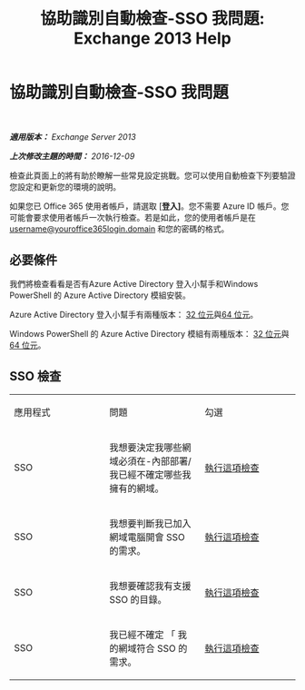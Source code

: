 ﻿---
title: '協助識別自動檢查-SSO 我問題: Exchange 2013 Help'
TOCTitle: 協助識別自動檢查-SSO 我問題
ms:assetid: b7d8418d-f6a9-4bed-af84-0b2ad0554aa9
ms:mtpsurl: https://technet.microsoft.com/zh-tw/library/Dn793975(v=EXCHG.150)
ms:contentKeyID: 62633020
ms.date: 05/21/2018
mtps_version: v=EXCHG.150
ms.translationtype: MT
---

# 協助識別自動檢查-SSO 我問題

 

_**適用版本：** Exchange Server 2013_

_**上次修改主題的時間：** 2016-12-09_

檢查此頁面上的將有助於瞭解一些常見設定挑戰。您可以使用自動檢查下列要驗證您設定和更新您的環境的說明。

如果您已 Office 365 使用者帳戶，請選取 \[**登入\]**。您不需要 Azure ID 帳戶。您可能會要求使用者帳戶一次執行檢查。若是如此，您的使用者帳戶是在 username@youroffice365login.domain 和您的密碼的格式。

## 必要條件

我們將檢查看看是否有Azure Active Directory 登入小幫手和Windows PowerShell 的 Azure Active Directory 模組安裝。

Azure Active Directory 登入小幫手有兩種版本： [32 位元](https://go.microsoft.com/fwlink/?linkid=286261)與[64 位元](https://go.microsoft.com/fwlink/?linkid=286262)。

Windows PowerShell 的 Azure Active Directory 模組有兩種版本： [32 位元](https://go.microsoft.com/fwlink/?linkid=286258)與[64 位元](https://go.microsoft.com/fwlink/?linkid=286259)。

## SSO 檢查


<table>
<colgroup>
<col style="width: 33%" />
<col style="width: 33%" />
<col style="width: 33%" />
</colgroup>
<tbody>
<tr class="odd">
<td><p>應用程式</p></td>
<td><p>問題</p></td>
<td><p>勾選</p></td>
</tr>
<tr class="even">
<td><p>SSO</p></td>
<td><p>我想要決定我哪些網域必須在-內部部署/我已經不確定哪些我擁有的網域。</p></td>
<td><p><a href="https://go.microsoft.com/?linkid=9834918">執行這項檢查</a></p></td>
</tr>
<tr class="odd">
<td><p>SSO</p></td>
<td><p>我想要判斷我已加入網域電腦開會 SSO 的需求。</p></td>
<td><p><a href="https://go.microsoft.com/?linkid=9834912">執行這項檢查</a></p></td>
</tr>
<tr class="even">
<td><p>SSO</p></td>
<td><p>我想要確認我有支援 SSO 的目錄。</p></td>
<td><p><a href="https://go.microsoft.com/?linkid=9834876">執行這項檢查</a></p></td>
</tr>
<tr class="odd">
<td><p>SSO</p></td>
<td><p>我已經不確定 「 我的網域符合 SSO 的需求。</p></td>
<td><p><a href="https://go.microsoft.com/?linkid=9834918">執行這項檢查</a></p></td>
</tr>
</tbody>
</table>

